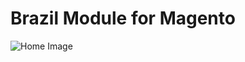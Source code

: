 # Brazil Module for Magento

![Home Image](https://raw.githubusercontent.com/wiki/paypal/PayPal-PHP-SDK/images/homepage.jpg)
